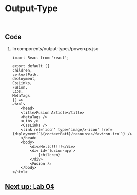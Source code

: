 

# Output-Type

&nbsp;
## Code

1. In components/output-types/powerups.jsx


    ```
    import React from 'react';

    export default ({
    children,
    contextPath,
    deployment,
    CssLinks,
    Fusion,
    Libs,
    MetaTags
    }) =>
    <html>
        <head>
        <title>Fusion Article</title>
        <MetaTags />
        <Libs />
        <CssLinks />
        <link rel='icon' type='image/x-icon' href={deployment(`${contextPath}/resources/favicon.ico`)} />
        </head>
        <body>
            <div>Hello!!!!!</div>
            <div id='fusion-app'>
                {children}
            </div>
            <Fusion />
        </body>
    </html>

    ```



## [Next up: Lab 04](https://github.com/wapopartners/Fusion-Training-User-Stories/tree/lab-00)
